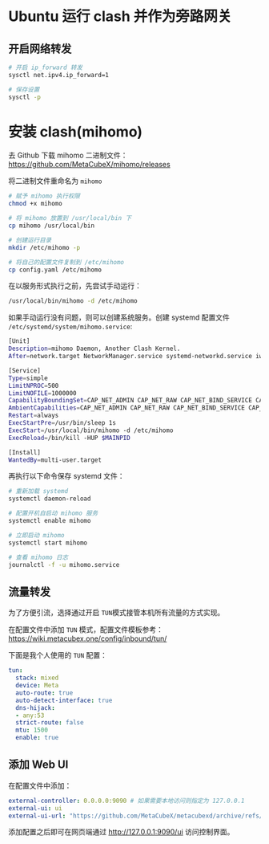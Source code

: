 # Ubuntu 运行 clash 并作为旁路网关

## 开启网络转发

```bash
# 开启 ip_forward 转发
sysctl net.ipv4.ip_forward=1

# 保存设置
sysctl -p
```



# 安装 clash(mihomo)

去 Github 下载 mihomo 二进制文件：https://github.com/MetaCubeX/mihomo/releases

将二进制文件重命名为 `mihomo`

```bash
# 赋予 mihomo 执行权限
chmod +x mihomo

# 将 mihomo 放置到 /usr/local/bin 下
cp mihomo /usr/local/bin

# 创建运行目录
mkdir /etc/mihomo -p

# 将自己的配置文件复制到 /etc/mihomo
cp config.yaml /etc/mihomo
```

在以服务形式执行之前，先尝试手动运行：

```bash
/usr/local/bin/mihomo -d /etc/mihomo
```

如果手动运行没有问题，则可以创建系统服务。创建 systemd 配置文件 `/etc/systemd/system/mihomo.service`:

```bash
[Unit]
Description=mihomo Daemon, Another Clash Kernel.
After=network.target NetworkManager.service systemd-networkd.service iwd.service

[Service]
Type=simple
LimitNPROC=500
LimitNOFILE=1000000
CapabilityBoundingSet=CAP_NET_ADMIN CAP_NET_RAW CAP_NET_BIND_SERVICE CAP_SYS_TIME CAP_SYS_PTRACE CAP_DAC_READ_SEARCH CAP_DAC_OVERRIDE
AmbientCapabilities=CAP_NET_ADMIN CAP_NET_RAW CAP_NET_BIND_SERVICE CAP_SYS_TIME CAP_SYS_PTRACE CAP_DAC_READ_SEARCH CAP_DAC_OVERRIDE
Restart=always
ExecStartPre=/usr/bin/sleep 1s
ExecStart=/usr/local/bin/mihomo -d /etc/mihomo
ExecReload=/bin/kill -HUP $MAINPID

[Install]
WantedBy=multi-user.target
```

再执行以下命令保存 systemd 文件：

```bash
# 重新加载 systemd
systemctl daemon-reload

# 配置开机自启动 mihomo 服务
systemctl enable mihomo

# 立即启动 mihomo
systemctl start mihomo

# 查看 mihomo 日志
journalctl -f -u mihomo.service
```



## 流量转发

为了方便引流，选择通过开启 `TUN`模式接管本机所有流量的方式实现。

在配置文件中添加 `TUN` 模式，配置文件模板参考：https://wiki.metacubex.one/config/inbound/tun/

下面是我个人使用的 `TUN` 配置：

```yaml
tun:
  stack: mixed
  device: Meta
  auto-route: true
  auto-detect-interface: true
  dns-hijack:
  - any:53
  strict-route: false
  mtu: 1500
  enable: true
```



## 添加 Web UI

在配置文件中添加：

```Yaml
external-controller: 0.0.0.0:9090 # 如果需要本地访问则指定为 127.0.0.1
external-ui: ui
external-ui-url: "https://github.com/MetaCubeX/metacubexd/archive/refs/heads/gh-pages.zip"
```

添加配置之后即可在网页端通过 http://127.0.0.1:9090/ui 访问控制界面。